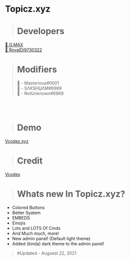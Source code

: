 # Topicz.xyz

> # Developers
<a href="https://disbots.xyz/user/830819118265401354">👤 G∙MAX</a><br>
<a href="https://disbots.xyz/user/727031232243695626">👤 RoyalDj9730322</a><br>
> # Modifiers
> 👤 - Masterious#0001</a><br>
> 👤 - SΛКSHЏΛM#6969</a><br>
> 👤 - NotUnknown#6969

<br><br>
> # Demo
<a href="https://disbots.xyz">Vcodez.xyz</a>
<br>

> # Credit 
[Vcodes](https://vcodes.xyz/)

> # Whats new In Topicz.xyz?

- Colored Buttons
- Better Syatem
- EMBEDS
- Emojis
- Lots and LOTS Of Cmds
- And Much much, more!
- New admin panel!  (Default light theme) 
- Added (kinda) dark theme to the admin panel!



> #Updated - Auguest 22, 2021
